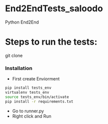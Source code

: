 # End2EndTests_saloodo
Python End2End 

# Steps to run the tests:

git clone 

### Installation
- First create Enviorment 
```sh
pip install tests_env
virtualenv tests_env
source tests_env/bin/activate
pip install -r requirements.txt
```
- Go to runner.py
- Right click and Run
